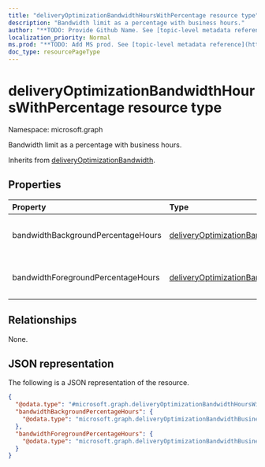 ```yaml
---
title: "deliveryOptimizationBandwidthHoursWithPercentage resource type"
description: "Bandwidth limit as a percentage with business hours."
author: "**TODO: Provide Github Name. See [topic-level metadata reference](https://msgo.azurewebsites.net/add/document/guidelines/metadata.html#topic-level-metadata)**"
localization_priority: Normal
ms.prod: "**TODO: Add MS prod. See [topic-level metadata reference](https://msgo.azurewebsites.net/add/document/guidelines/metadata.html#topic-level-metadata)**"
doc_type: resourcePageType
---
```


# deliveryOptimizationBandwidthHoursWithPercentage resource type

Namespace: microsoft.graph



Bandwidth limit as a percentage with business hours.


Inherits from [deliveryOptimizationBandwidth](../resources/deliveryoptimizationbandwidth.md).

## Properties
|Property|Type|Description|
|:---|:---|:---|
|bandwidthBackgroundPercentageHours|[deliveryOptimizationBandwidthBusinessHoursLimit](../resources/deliveryoptimizationbandwidthbusinesshourslimit.md)|Background download percentage hours.|
|bandwidthForegroundPercentageHours|[deliveryOptimizationBandwidthBusinessHoursLimit](../resources/deliveryoptimizationbandwidthbusinesshourslimit.md)|Foreground download percentage hours.|

## Relationships
None.

## JSON representation
The following is a JSON representation of the resource.
<!-- {
  "blockType": "resource",
  "@odata.type": "microsoft.graph.deliveryOptimizationBandwidthHoursWithPercentage"
}
-->
``` json
{
  "@odata.type": "#microsoft.graph.deliveryOptimizationBandwidthHoursWithPercentage",
  "bandwidthBackgroundPercentageHours": {
    "@odata.type": "microsoft.graph.deliveryOptimizationBandwidthBusinessHoursLimit"
  },
  "bandwidthForegroundPercentageHours": {
    "@odata.type": "microsoft.graph.deliveryOptimizationBandwidthBusinessHoursLimit"
  }
}
```


